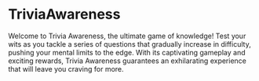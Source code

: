 # TriviaAwareness
Welcome to Trivia Awareness, the ultimate game of knowledge! Test your wits as you tackle a series of questions that gradually increase in difficulty, pushing your mental limits to the edge. With its captivating gameplay and exciting rewards, Trivia Awareness guarantees an exhilarating experience that will leave you craving for more.
